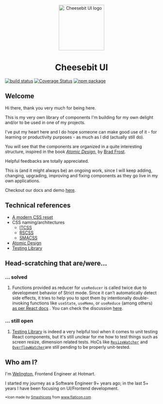 <p align="center">
  <a href="http://ui.cheesebit.io/" rel="noopener" target="_blank"><img width="150" src="https://cheesebit-static.s3.amazonaws.com/img/cheese-primary.svg" alt="Cheesebit UI logo"></a></p>
</p>

<h1 align="center">Cheesebit UI</h1>

[![build status](https://img.shields.io/travis/cheesebit/ui?style=flat-square)](https://gitlab.com/cheesebit/cheesebit-ui)
[![Coverage Status](https://img.shields.io/coveralls/github/cheesebit/ui?style=flat-square)](https://coveralls.io/github/cheesebit/ui)
[![npm package](https://img.shields.io/npm/v/@cheesebit/ui?style=flat-square)](https://coveralls.io/github/cheesebit/ui)

## Welcome

Hi there, thank you very much for being here.

This is my very own library of components I'm building for my own
delight and/or to be used in one of my projects.

I've put my heart here and I do hope someone can make good use of it - for
learning or productivity purposes - as much as I did (actually still do).

You will see that the components are organized in a quite interesting structure,
inspired in the book [_Atomic Design_](https://atomicdesign.bradfrost.com/), by
[Brad Frost](https://twitter.com/brad_frost).

Helpful feedbacks are totally appreciated.

This is (and it might always be) an ongoing work, since I will keep adding,
changing, upgrading, improving and fixing components as they go live in my own
applications.

Checkout our docs and demo [here](https://ui.cheesebit.io).

## Technical references

- [A modern CSS reset](https://dev.to/hankchizljaw/a-modern-css-reset-6p3)
- CSS naming/architectures
  - [ITCSS](https://www.xfive.co/blog/itcss-scalable-maintainable-css-architecture/)
  - [RSCSS](https://rscss.io/)
  - [SMACSS](http://smacss.com/)
- [Atomic Design](https://atomicdesign.bradfrost.com/)
- [Testing Library](https://testing-library.com/)

## Head-scratching that are/were...

### ... solved
1. Functions provided as reducer for `useReducer` is called twice due to development behavior of Strict mode. Since it can’t automatically detect side effects, it tries to help you to spot them by intentionally double-invoking functions like `useState`, `useMemo`, or `useReduce` (among others) [as per React docs](https://reactjs.org/docs/strict-mode.html#detecting-unexpected-side-effects) . You can check the discussion [here](https://github.com/facebook/react/issues/16295).

### ... still open 
1. [Testing Library](https://testing-library.com/) is indeed a very helpful tool when it comes to unit testing React components, but it's still unclear for me how to test things such as screen resize, dimension related tests. HoCs like [`ResizeWatcher`](https://github.com/cheesebit/ui/tree/master/src/hocs/resize-watcher) and [`OverflowWatcher`](https://github.com/cheesebit/ui/tree/master/src/hocs/overflow-watcher)are still pending to be properly unit-tested.

## Who am I?

I'm [Welington](https://www.linkedin.com/in/welingtonsilva/), Frontend Engineer
at Hotmart.

I started my journey as a Software Engineer 9+ years ago; in the last 5+ years I have been focusing on UI/Frontend development.

<small id="logo-source">*Icon made by <a alt="" aria-label="Smashicons" href="https://www.flaticon.com/authors/smashicons" rel="noopener noreferrer" target="_blank" title="Smashicons">Smashicons</a> from <a alt="" aria-label="Flaticon" href="https://www.flaticon.com/" rel="noopener noreferrer" target="_blank" title="Flaticon">www.flaticon.com</a></small>

